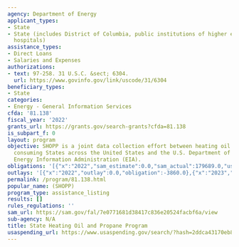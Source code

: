 ```yaml
---
agency: Department of Energy
applicant_types:
- State
- State (includes District of Columbia, public institutions of higher education and
  hospitals)
assistance_types:
- Direct Loans
- Salaries and Expenses
authorizations:
- text: 97-258. 31 U.S.C. &sect; 6304.
  url: https://www.govinfo.gov/link/uscode/31/6304
beneficiary_types:
- State
categories:
- Energy - General Information Services
cfda: '81.138'
fiscal_year: '2022'
grants_url: https://grants.gov/search-grants?cfda=81.138
is_subpart_f: 0
layout: program
objective: SHOPP is a joint data collection effort between heating oil and propane
  consuming States across the United States and the U.S. Department of Energy/U.S.
  Energy Information Administration (EIA).
obligations: '[{"x":"2022","sam_estimate":0.0,"sam_actual":179689.0,"usa_spending_actual":150312.55},{"x":"2023","sam_estimate":180083.0,"sam_actual":0.0,"usa_spending_actual":170477.49},{"x":"2024","sam_estimate":184274.0,"sam_actual":0.0,"usa_spending_actual":142778.62}]'
outlays: '[{"x":"2022","outlay":0.0,"obligation":-3860.0},{"x":"2023","outlay":-1074.52,"obligation":-8165.43},{"x":"2024","outlay":0.0,"obligation":43657.0}]'
permalink: /program/81.138.html
popular_name: (SHOPP)
program_type: assistance_listing
results: []
rules_regulations: ''
sam_url: https://sam.gov/fal/7e0771681d38417c836e20524facbf6a/view
sub-agency: N/A
title: State Heating Oil and Propane Program
usaspending_url: https://www.usaspending.gov/search/?hash=2ddca43170eb87cfd5001912b3cc94eb
---
```

